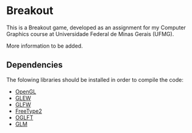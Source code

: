 Breakout
========

This is a Breakout game, developed as an assignment for my Computer Graphics course at Universidade Federal de Minas Gerais (UFMG).

More information to be added.

Dependencies
------------

The folowing libraries should be installed in order to compile the code:

* [OpenGL][1]
* [GLEW][2]
* [GLFW][3] 
* [FreeType2][4]
* [OGLFT][5]
* [GLM][6]


[1]: http://www.opengl.org          "OpenGL"
[2]: http://glew.sourceforge.net/   "The OpenGL Extension Wrangler Library"
[3]: http://www.glfw.org            "The GLFW Project"
[4]: http://www.freetype.org        "The FreeType Project"
[5]: http://oglft.sourceforge.net/  "The OpenGL-FreeType Library"
[6]: http://glm.g-truc.net/         "OpenGL Mathematics"

